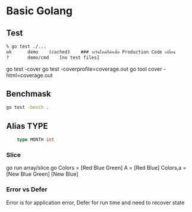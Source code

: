# Basic Golang

## Test

```cmd
% go test ./...
ok  	demo	(cached)    ### จะรันใหม่ก็ต่อเมื่อ Production Code เปลี่ยน
?   	demo/cmd	[no test files]
```

go test -cover
go test -coverprofile=coverage.out
go tool cover -html=coverage.out

## Benchmask

```cmd
go test -bench .
```

## Alias TYPE

```go
    type MONTH int
```

### Slice

go run array/slice.go
Colors =  [Red Blue Green]
A =  [Red Blue]
Colors,a =  [New Blue Green] [New Blue]

### Error vs Defer

Error is for application error, Defer for run time and need to recover state
